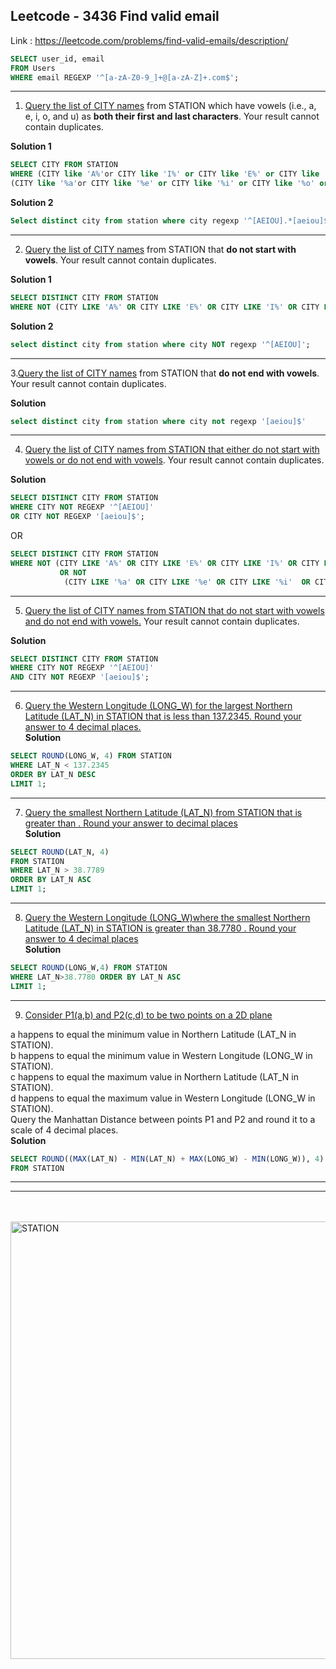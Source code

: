 ## Leetcode - 3436 Find valid email
Link : https://leetcode.com/problems/find-valid-emails/description/
```sql
SELECT user_id, email
FROM Users
WHERE email REGEXP '^[a-zA-Z0-9_]+@[a-zA-Z]+.com$';
```
--------------------------------------------------------------------------------------------------------------------------------------------------------------

1. [Query the list of CITY names](https://www.hackerrank.com/challenges/weather-observation-station-8/problem?isFullScreen=true) from STATION which have vowels (i.e., a, e, i, o, and u) as **both their first and last characters**. Your result cannot contain duplicates.
   


**Solution 1**
```sql
SELECT CITY FROM STATION
WHERE (CITY like 'A%'or CITY like 'I%' or CITY like 'E%' or CITY like 'O%' or CITY like 'U%') AND 
(CITY like '%a'or CITY like '%e' or CITY like '%i' or CITY like '%o' or CITY like '%u')
```
**Solution 2**
```sql
Select distinct city from station where city regexp '^[AEIOU].*[aeiou]$';
```


--------------------------------------------------------------------------------------------------------------------------------------------------------------
2. [Query the list of CITY names](https://www.hackerrank.com/challenges/weather-observation-station-9/problem?isFullScreen=true) from STATION that **do not start with vowels**. Your result cannot contain duplicates.


**Solution 1**
```sql
SELECT DISTINCT CITY FROM STATION
WHERE NOT (CITY LIKE 'A%' OR CITY LIKE 'E%' OR CITY LIKE 'I%' OR CITY LIKE 'O%' OR CITY LIKE 'U%')
```
**Solution 2**

```sql
select distinct city from station where city NOT regexp '^[AEIOU]';
```

--------------------------------------------------------------------------------------------------------------------------------------------------------------
3.[Query the list of CITY names](https://www.hackerrank.com/challenges/weather-observation-station-10/problem?isFullScreen=true) from STATION that **do not end with vowels**. Your result cannot contain duplicates.

**Solution**
```sql
select distinct city from station where city not regexp '[aeiou]$'
```
--------------------------------------------------------------------------------------------------------------------------------------------------------------
4. [Query the list of CITY names from STATION that either do not start with vowels or do not end with vowels](https://www.hackerrank.com/challenges/weather-observation-station-11/problem?isFullScreen=true). Your result cannot contain duplicates.

**Solution**
```sql
SELECT DISTINCT CITY FROM STATION
WHERE CITY NOT REGEXP '^[AEIOU]'
OR CITY NOT REGEXP '[aeiou]$';
```
OR
```sql
SELECT DISTINCT CITY FROM STATION
WHERE NOT (CITY LIKE 'A%' OR CITY LIKE 'E%' OR CITY LIKE 'I%' OR CITY LIKE 'O%' OR CITY LIKE 'U%' )
           OR NOT
            (CITY LIKE '%a' OR CITY LIKE '%e' OR CITY LIKE '%i'  OR CITY LIKE '%o' OR CITY LIKE '%u' );
```

--------------------------------------------------------------------------------------------------------------------------------------------------------------
5. [Query the list of CITY names from STATION that do not start with vowels and do not end with vowels.](https://www.hackerrank.com/challenges/weather-observation-station-12/problem?isFullScreen=true) Your result cannot contain duplicates.

**Solution**
```sql
SELECT DISTINCT CITY FROM STATION
WHERE CITY NOT REGEXP '^[AEIOU]'
AND CITY NOT REGEXP '[aeiou]$';
```
--------------------------------------------------------------------------------------------------------------------------------------------------------------
6. [Query the Western Longitude (LONG_W) for the largest Northern Latitude (LAT_N) in STATION that is less than 137.2345. Round your answer to 4 decimal places.](https://www.hackerrank.com/challenges/weather-observation-station-15/problem?isFullScreen=true)<br>
**Solution**
```sql
SELECT ROUND(LONG_W, 4) FROM STATION
WHERE LAT_N < 137.2345
ORDER BY LAT_N DESC
LIMIT 1;
```
--------------------------------------------------------------------------------------------------------------------------------------------------------------
7. [Query the smallest Northern Latitude (LAT_N) from STATION that is greater than . Round your answer to  decimal places](https://www.hackerrank.com/challenges/weather-observation-station-16/problem?isFullScreen=true)<br>
**Solution**
```sql
SELECT ROUND(LAT_N, 4)
FROM STATION
WHERE LAT_N > 38.7789
ORDER BY LAT_N ASC
LIMIT 1;
```

--------------------------------------------------------------------------------------------------------------------------------------------------------------
8. [Query the Western Longitude (LONG_W)where the smallest Northern Latitude (LAT_N) in STATION is greater than 38.7780 . Round your answer to 4 decimal places](https://www.hackerrank.com/challenges/weather-observation-station-17/problem?isFullScreen=true)<br>
**Solution**
```sql
SELECT ROUND(LONG_W,4) FROM STATION 
WHERE LAT_N>38.7780 ORDER BY LAT_N ASC
LIMIT 1;
```
--------------------------------------------------------------------------------------------------------------------------------------------------------------
9. [Consider P1(a,b) and P2(c,d) to be two points on a 2D plane](https://www.hackerrank.com/challenges/weather-observation-station-18/problem?isFullScreen=true)<br>

a happens to equal the minimum value in Northern Latitude (LAT_N in STATION).<br>
b happens to equal the minimum value in Western Longitude (LONG_W in STATION).<br>
c happens to equal the maximum value in Northern Latitude (LAT_N in STATION).<br>
d happens to equal the maximum value in Western Longitude (LONG_W in STATION).<br>
Query the Manhattan Distance between points P1 and P2 and round it to a scale of 4 decimal places.<br>
**Solution**
```sql
SELECT ROUND((MAX(LAT_N) - MIN(LAT_N) + MAX(LONG_W) - MIN(LONG_W)), 4) AS D
FROM STATION
```

--------------------------------------------------------------------------------------------------------------------------------------------------------------











--------------------------------------------------------------------------------------------------------------------------------------------------------------
<BR>
<BR>
<img width="700" alt="STATION" src="https://github.com/user-attachments/assets/8ed1e129-1454-456e-8c84-de85f80ea961"><BR>
